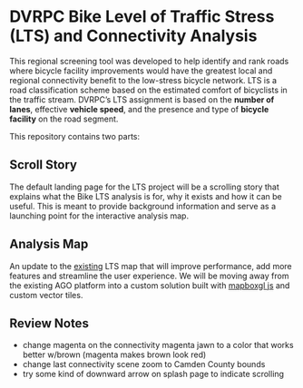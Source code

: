# DVRPC Bike Level of Traffic Stress (LTS) and Connectivity Analysis

This regional screening tool was developed to help identify and rank roads where bicycle facility improvements would have the greatest local and regional connectivity benefit to the low-stress bicycle network. LTS is a road classification scheme based on the estimated comfort of bicyclists in the traffic stream. DVRPC’s LTS assignment is based on the <strong>number of lanes</strong>, effective <strong>vehicle speed</strong>, and the presence and type of <strong>bicycle facility</strong> on the road segment.

This repository contains two parts:

## Scroll Story
The default landing page for the LTS project will be a scrolling story that explains what the Bike LTS analysis is for, why it exists and how it can be useful. This is meant to provide background information and serve as a launching point for the interactive analysis map. 

## Analysis Map
An update to the [existing](https://www.dvrpc.org/webmaps/BikeStress/) LTS map that will improve performance, add more features and streamline the user experience. We will be moving away from the existing AGO platform into a custom solution built with [mapboxgl js](https://docs.mapbox.com/mapbox.js/api/v3.3.1/) and custom vector tiles.


## Review Notes
- change magenta on the connectivity magenta jawn to a color that works better w/brown (magenta makes brown look red)
- change last connectivity scene zoom to Camden County bounds
- try some kind of downward arrow on splash page to indicate scrolling